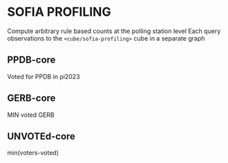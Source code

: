 # SOFIA PROFILING

Compute arbitrary rule based counts at the polling station level
Each query observations to the `<cube/sofia-profiling>` cube in a separate graph

## PPDB-core

Voted for PPDB in  pi2023

## GERB-core

MIN voted GERB

## UNVOTEd-core

min(voters-voted)


